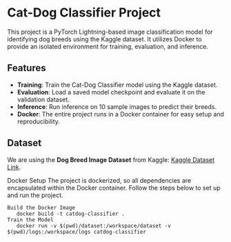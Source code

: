 # Cat-Dog Classifier Project

This project is a PyTorch Lightning-based image classification model for identifying dog breeds using the Kaggle dataset. It utilizes Docker to provide an isolated environment for training, evaluation, and inference.

## Features

- **Training**: Train the Cat-Dog Classifier model using the Kaggle dataset.
- **Evaluation**: Load a saved model checkpoint and evaluate it on the validation dataset.
- **Inference**: Run inference on 10 sample images to predict their breeds.
- **Docker**: The entire project runs in a Docker container for easy setup and reproducibility.

## Dataset

We are using the **Dog Breed Image Dataset** from Kaggle: [Kaggle Dataset Link](https://www.kaggle.com/datasets/khushikhushikhushi/dog-breed-image-dataset).

Docker Setup
The project is dockerized, so all dependencies are encapsulated within the Docker container. Follow the steps below to set up and run the project.

    Build the Docker Image 
       docker build -t catdog-classifier .
    Train the Model
       docker run -v $(pwd)/dataset:/workspace/dataset -v $(pwd)/logs:/workspace/logs catdog-classifier



